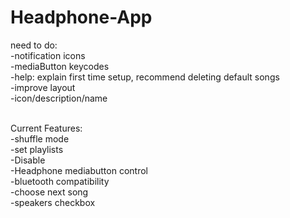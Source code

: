 # Headphone-App

need to do:<br />
-notification icons<br />
-mediaButton keycodes<br />
-help: explain first time setup, recommend deleting default songs<br />
-improve layout<br />
-icon/description/name<br /><br />

Current Features:<br />
-shuffle mode<br />
-set playlists<br />
-Disable<br />
-Headphone mediabutton control<br />
-bluetooth compatibility<br />
-choose next song<br />
-speakers checkbox<br />
